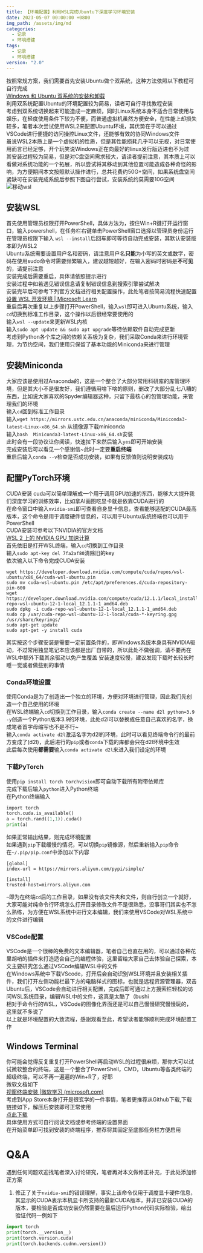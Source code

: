 ```yaml
---
title: 【环境配置】利用WSL完成Ubuntu下深度学习环境安装
date: 2023-05-07 00:00:00 +0800
img_path: /assets/img/md
categories:
  - 记录
  - 环境搭建
tags:
  - 记录
  - 环境搭建
version: "2.0"
---
```

按照常规方案，我们需要首先安装Ubuntu做个双系统，这种方法依照以下教程可自行完成    
[Windows 和 Ubuntu 双系统的安装和卸载](https://www.bilibili.com/video/BV1554y1n7zv/?share_source=copy_web&vd_source=b70d2d828fe907ea790f92edff598b54)  
利用双系统配置Ubuntu的环境配置较为简易，读者可自行寻找教程安装   
考虑到双系统切换起来可能造成一定麻烦，同时Linux系统本身不适合日常使用与娱乐，在轻度使用条件下较为不便，而普通虚拟机虽然方便安全，在性能上却损失较多，笔者本次尝试使用WSL2来配置Ubuntu环境，其优势在于可以通过VSCode进行便捷的访问操控Linux文件，还能够有效的协同Windows文件  
虽说WSL2本质上是一个虚拟机的性质，但是其性能损耗几乎可以无视，对日常使用而言已经足够，开个玩笑说Windows正在向最好的linux发行版迈进也不为过  
其安装过程较为简易，但是对C盘空间需求较大，请读者提前注意，其本质上可以看做对系统功能的一个拓展，所以尝试将其移动到其他位置可能造成各种奇怪的影响，为方便期间本文按照默认操作进行，总共花费约50G+空间，如果系统盘空间紧缺可在安装完成系统后参照下图自行尝试，安装系统约莫需要10G空间  
![移动wsl](移动wsl.png)
## 安装WSL
首先使用管理员权限打开PowerShell，具体方法为，按住Win+R键打开运行窗口，输入powershell，在任务栏右键单击PowerShell窗口选择以管理员身份运行  
在管理员权限下输入 `wsl --install`后回车即可等待自动完成安装，其默认安装版本即为WSL2  
Ubuntu系统需要设置用户名和密码，请注意用户名**只能**为小写的英文或数字，密码在使用sudo命令时需要频繁输入，建议越短越好，在输入密码时密码是**不可见**的，请提前注意  
安装完成后需要重启，具体请依照提示进行  
安装过程中如若遇见错误信息请复制错误信息到搜索引擎尝试解决  
安装完毕后可参考下列官方文档进行相关配置操作，此处笔者按简易流程快速配置  
[设置 WSL 开发环境 | Microsoft Learn](https://learn.microsoft.com/zh-cn/windows/wsl/setup/environment)  
重启后再次重复以上步骤打开PowerShell，输入`wsl`即可进入Ubuntu系统，输入`cd`切换到标准工作目录，这个操作以后很经常要使用的  
输入`wsl --update`来更新WSL内核  
输入`sudo apt update && sudo apt upgrade`等待依赖软件自动完成更新  
考虑到Python各个库之间的依赖关系极为复杂，我们采取Conda来进行环境管理，为节约空间，我们使用只保留了基本功能的Miniconda来进行管理  
## 安装Miniconda
大家应该是使用过Anaconda的，这是一个整合了大部分常用科研库的库管理环境，但是其大小不是很友好，我们遵循用啥下啥的原则，删改了大部分乱七八糟的东西，比如说大家喜欢的Spyder编辑器这种，只留下最核心的包管理功能，来管理我们的环境  
输入`cd`回到标准工作目录  
输入`wget https://mirrors.ustc.edu.cn/anaconda/miniconda/Miniconda3-latest-Linux-x86_64.sh`   从镜像源下载miniconda  
输入`bash  Miniconda3-latest-Linux-x86_64.sh`安装  
此时会有一段协议让你阅读，快速拉下来然后输入`yes`即可开始安装  
完成安装后可以看见一个感谢信~此时一定要**重启终端**  
重启后输入`conda --v`检查是否成功安装，如果有反馈值则说明安装成功  
## 配置PyTorch环境
CUDA安装
cuda可以简单理解成一个用于调用GPU加速的东西，能够大大提升我们深度学习的训练效率，比如拿AI画图吃显卡就是依靠CUDA进行的  
在命令窗口中输入`nvidia-smi`即可查看自身显卡信息，查看能够适配的CUDA最高版本，这个命令是用于调度硬件信息的，可以用于Ubuntu系统终端也可以用于PowerShell  
CUDA安装可参考以下NVIDIA的官方文档  
[WSL 2 上的 NVIDIA GPU 加速计算](https://docs.nvidia.com/cuda/wsl-user-guide/index.html)  
首先依旧是打开WSL终端，输入`cd`切换到工作目录  
输入`sudo apt-key del 7fa2af80`清除旧的key  
依次输入以下命令完成CUDA安装  
```shell
wget https://developer.download.nvidia.com/compute/cuda/repos/wsl-ubuntu/x86_64/cuda-wsl-ubuntu.pin
sudo mv cuda-wsl-ubuntu.pin /etc/apt/preferences.d/cuda-repository-pin-600
wget https://developer.download.nvidia.com/compute/cuda/12.1.1/local_installers/cuda-repo-wsl-ubuntu-12-1-local_12.1.1-1_amd64.deb
sudo dpkg -i cuda-repo-wsl-ubuntu-12-1-local_12.1.1-1_amd64.deb
sudo cp /var/cuda-repo-wsl-ubuntu-12-1-local/cuda-*-keyring.gpg /usr/share/keyrings/
sudo apt-get update
sudo apt-get -y install cuda
```
其实按这个步骤安装是需要一定前置条件的，即Windows系统本身具有NVIDIA驱动，不过常用独显笔记本应该都是出厂自带的，所以此处不做强调，请不要再在WSL中额外下载其余驱动以免产生覆盖
安装速度较慢，建议发现下载时长较长时睡一觉或者做些别的事情  
### Conda环境设置
使用Conda是为了创造出一个独立的环境，方便对环境进行管理，因此我们先创造一个自己使用的环境  
在WSL终端输入`cd`切换到工作目录，输入`conda create --name d2l python=3.9 -y`创造一个Python版本3.9的环境，此处d2l可以替换成任意自己喜欢的名字，换成笔者首字母缩写也不是不行~  
输入`conda activate d2l`激活名字为d2l的环境，此时可以看见终端命令行的最前方变成了(d2l)，此后进行的`pip`或者`conda`下载的库都会只在d2l环境中生效  
此后每次使用**都需要**输入`conda activate d2l`来进入我们设定的环境  
### 下载PyTorch
使用`pip install torch torchvision`即可自动下载所有附带依赖库  
完成下载后输入`python`进入Python终端  
在Python终端输入  
```python
import torch  
torch.cuda.is_available()
a = torch.rand((1,1)).cuda()
print(a)
```
如果正常输出结果，则完成环境配置  
如果遇到`pip`下载缓慢的情况，可以切换`pip`镜像源，然后重新输入`pip`命令  
在`~/.pip/pip.conf`中添加以下内容  
```text
[global]
index-url = https://mirrors.aliyun.com/pypi/simple/

[install]
trusted-host=mirrors.aliyun.com

```
`~`即为在终端`cd`后的工作目录，如果没有该文件夹和文件，则自行创立一个就好，大家可能对纯命令行环境怎么打开目录修改文件不是很熟悉，没事哥们其实也不怎么熟练，为方便在WSL系统中进行文本编辑，我们来使用VSCode对WSL系统中的文件进行编辑  
### VSCode配置
VSCode是一个很棒的免费的文本编辑器，笔者自己也直在用的，可以通过各种花里胡哨的插件来打造适合自己的编程体验，这里留给大家自己去体验自己探索，本文主要研究怎么通过VSCode编辑WSL中的文件  
在Windows系统中下载VScode，打开后会自动识别WSL环境并且安装相关插件，我们打开左侧功能栏最下方的电脑样式的图标，也就是远程资源管理器，双击Ubuntu后，VSCode会自动进行相关配置，完成后即可通过上方搜索栏轻松的访问WSL系统目录，编辑WSL中的文件，这真是太酷了（bushi  
相对于命令行的WSL，VSCode的图像化界面还是可以自己慢慢研究慢慢玩的，这里就不多说了  
以上就是环境配置的大致流程，感谢观看至此，希望读者能够顺利完成环境配置工作  
## Windows Terminal 
你可能会觉得反复重复打开PowerShell再启动WSL的过程很麻烦，那你大可以试试微软整合的终端，这是一个整合了PowerShell，CMD，Ubuntu等各类终端的超级终端，可以不再一遍遍的Win+R了，好耶  
微软文档如下  
[视窗终端安装 |微软学习 (microsoft.com)](https://learn.microsoft.com/en-us/windows/terminal/install)  
考虑到App Store本身打开是很玄学的一件事情，笔者更推荐从Github下载,下载链接如下，解压后安装即可正常使用  
[点此下载](https://github.com/microsoft/terminal/releases/download/v1.16.10261.0/Microsoft.WindowsTerminal_Win10_1.16.10261.0_8wekyb3d8bbwe.msixbundle_Windows10_PreinstallKit.zip)  
具体使用方式可自行阅读文档或参考终端的设置界面  
在开始菜单即可找到安装的终端程序，推荐将其固定至底部任务栏方便启用  
# Q&A
遇到任何问题欢迎找笔者深入讨论研究，笔者再对本文做修正补充，于此处添加修正方案  
1. 修正了关于`nvidia-smi`的错误理解，事实上该命令仅用于调度显卡硬件信息，其显示的CUDA表示本机显卡所支持的最新CUDA版本，并非已安装CUDA的版本，要检验是否成功安装仍然需要在最后运行Python代码实际检验，给出验证代码一例如下  
```python
import torch
print(torch.__version__)
print(torch.version.cuda)
print(torch.backends.cudnn.version())
```


